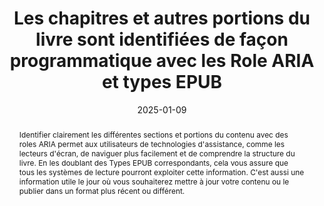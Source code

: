 ---
title: Les chapitres et autres portions du livre sont identifiées de façon programmatique avec les Role ARIA et types EPUB
abstract: Identifier clairement les différentes sections et portions du contenu avec des roles ARIA permet aux utilisateurs de technologies d'assistance, comme les lecteurs d'écran, de naviguer plus facilement et de comprendre la structure du livre. En les doublant des Types EPUB correspondants, cela vous assure que tous les systèmes de lecture pourront exploiter cette information. C'est aussi une information utile le jour où vous souhaiterez mettre à jour votre contenu ou le publier dans un format plus récent ou différent.
categories: 
    - "Structure Et Code"
agrege: O4109-E020
opquast: '4 109'
indiceebook: '20'
description: "Règle n° 020"   
before: "019"
weight: "020"
after: "021"
actif: '1'
layout: rules
date: 2025-01-09
tags: 
    - "Accessibilité"
    - "Interopérabilité"
objectif: 
    - "Assurer que les utilisateurs de technologies d'assistance peuvent naviguer et comprendre la structure du livre."
    - "Fournir une identification claire des chapitres et autres portions du livre."
Meo: 
    - "Utiliser les rôles ARIA appropriés pour identifier les différentes sections du livre, comme les chapitres"
    - "Documenter les rôles ARIA utilisés et leur implémentation pour faciliter la maintenance et les futures mises à jour."
Controle: 
    - "Utiliser des lecteurs d'écran comme NVDA, JAWS, ou VoiceOver pour naviguer dans le livre et vérifier que les sections sont correctement identifiées."
epubcheck: 
ace: true
humancheck: true
ReadiumGoToolkit: 
Source: 
    - "SNE"
Referentiel: 
    - "[Web Content Accessibility Guidelines (WCAG)](https://www.w3.org/WAI/standards-guidelines/wcag/)"
    - "[[EPUB Type and ARIA Role Authoring guide](https://w3c.github.io/epub-specs/epub33/epub-aria-authoring/)]"
steps: 
    - "Fabrication"
    - "Éditorial"
    - "développement"
---